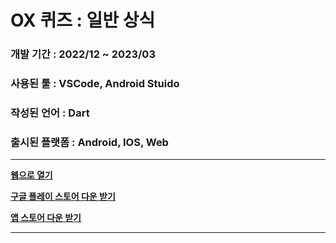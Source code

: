 # OX 퀴즈 : 일반 상식
### 개발 기간 : 2022/12 ~ 2023/03
### 사용된 툴 : VSCode, Android Stuido
### 작성된 언어 : Dart
### 출시된 플랫폼 : Android, IOS, Web
-------------
**[웹으로 열기](https://touch-party-67378457.firebaseapp.com/#/)**

**[구글 플레이 스토어 다운 받기](https://play.google.com/store/apps/details?id=com.flutter.gosuoflife&hl=ko&gl=US)**

**[앱 스토어 다운 받기](https://apps.apple.com/kr/app/%ED%80%B4%EC%A6%88%EC%9D%98-%EA%B3%A0%EC%88%98/id1660371017)**

-------------
